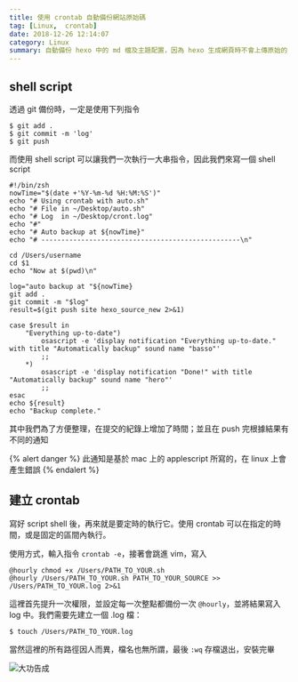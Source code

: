 ```yaml
---
title: 使用 crontab 自動備份網站原始碼
tag: [Linux,  crontab]
date: 2018-12-26 12:14:07
category: Linux
summary: 自動備份 hexo 中的 md 檔及主題配置，因為 hexo 生成網頁時不會上傳原始的 md 與主題資源
---
```

## shell script
透過 git 備份時，一定是使用下列指令

```shell
$ git add .
$ git commit -m 'log'
$ git push
```

而使用 shell script 可以讓我們一次執行一大串指令，因此我們來寫一個 shell script

```shell
#!/bin/zsh
nowTime="$(date +'%Y-%m-%d %H:%M:%S')"
echo "# Using crontab with auto.sh"
echo "# File in ~/Desktop/auto.sh"
echo "# Log  in ~/Desktop/cront.log"
echo "#"
echo "# Auto backup at ${nowTime}"
echo "# --------------------------------------------------\n"

cd /Users/username
cd $1
echo "Now at $(pwd)\n"

log="auto backup at "${nowTime}
git add .
git commit -m "$log"
result=$(git push site hexo_source_new 2>&1)

case $result in
    "Everything up-to-date")
        osascript -e 'display notification "Everything up-to-date." with title "Automatically backup" sound name "basso"'
        ;;
    *)
        osascript -e 'display notification "Done!" with title "Automatically backup" sound name "hero"'
        ;;
esac
echo ${result}
echo "Backup complete."
```

其中我們為了方便整理，在提交的紀錄上增加了時間；並且在 push 完根據結果有不同的通知

{% alert danger %}
此通知是基於 mac 上的 applescript 所寫的，在 linux 上會產生錯誤
{% endalert %}

## 建立 crontab
寫好 script shell 後，再來就是要定時的執行它。使用 crontab 可以在指定的時間，或是固定的區間內執行。

使用方式，輸入指令 `crontab -e`，接著會跳進 vim，寫入

```vim
@hourly chmod +x /Users/PATH_TO_YOUR.sh
@hourly /Users/PATH_TO_YOUR.sh PATH_TO_YOUR_SOURCE >> /Users/PATH_TO_YOUR.log 2>&1
```

這裡首先提升一次權限，並設定每一次整點都備份一次 `@hourly`，並將結果寫入 log 中。我們需要先建立一個 .log 檔：

```shell
$ touch /Users/PATH_TO_YOUR.log
```

當然這裡的所有路徑因人而異，檔名也無所謂，最後 `:wq` 存檔退出，安裝完畢

![](https://i.imgur.com/w3qGjus.png "大功告成")